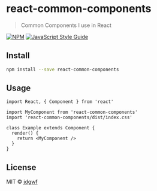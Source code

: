 # react-common-components

> Common Components I use in React

[![NPM](https://img.shields.io/npm/v/react-common-components.svg)](https://www.npmjs.com/package/react-common-components) [![JavaScript Style Guide](https://img.shields.io/badge/code_style-standard-brightgreen.svg)](https://standardjs.com)

## Install

```bash
npm install --save react-common-components
```

## Usage

```tsx
import React, { Component } from 'react'

import MyComponent from 'react-common-components'
import 'react-common-components/dist/index.css'

class Example extends Component {
  render() {
    return <MyComponent />
  }
}
```

## License

MIT © [jdgwf](https://github.com/jdgwf)
